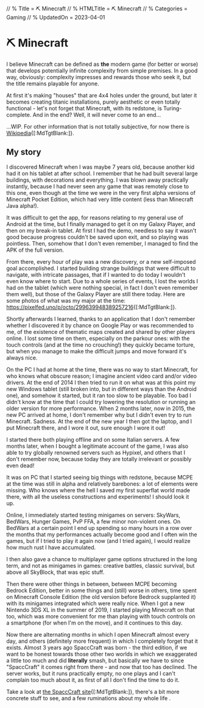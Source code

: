 // % Title = ⛏️ Minecraft
// % HTMLTitle = <span class="twa twa-⛏️">⛏️</span> Minecraft
// % Categories = Gaming
// % UpdatedOn = 2023-04-01

# <span class="twa twa-⛏️">⛏️</span> Minecraft

I believe Minecraft can be defined as **the** modern game (for better or worse) that develops potentially infinite complexity from simple premises. In a good way, obviously: complexity impresses and rewards those who seek it, but the title remains playable for anyone.

At first it's making "houses" that are 4x4 holes under the ground, but later it becomes creating titanic installations, purely aesthetic or even totally functional - let's not forget that Minecraft, with its redstone, is Turing-complete. And in the end? Well, it will never come to an end...

...WIP. For other information that is not totally subjective, for now there is [Wikipedia](https://it.wikipedia.org/Minecraft){[:MdTgtBlank:]}.

## My story

I discovered Minecraft when I was maybe 7 years old, because another kid had it on his tablet at after school. I remember that he had built several large buildings, with decorations and everything. I was blown away practically instantly, because I had never seen any game that was remotely close to this one, even though at the time we were in the very first alpha versions of Minecraft Pocket Edition, which had very little content (less than Minecraft Java alpha!).

It was difficult to get the app, for reasons relating to my general use of Android at the time, but I finally managed to get it on my Galaxy Player, and then on my break-in tablet. At first I had the demo, needless to say it wasn't good because progress couldn't be saved upon exit, and so playing was pointless. Then, somehow that I don't even remember, I managed to find the APK of the full version.

From there, every hour of play was a new discovery, or a new self-imposed goal accomplished. I started building strange buildings that were difficult to navigate, with intricate passages, that if I wanted to do today I wouldn't even know where to start.
Due to a whole series of events, I lost the worlds I had on the tablet (which were nothing special, in fact I don't even remember them well), but those of the Galaxy Player are still there today. Here are some photos of what was my major at the time: <https://pixelfed.uno/p/octo/299639948389257216>{[:MdTgtBlank:]}.

Shortly afterwards I learned, thanks to an application that I don't remember whether I discovered it by chance on Google Play or was recommended to me, of the existence of thematic maps created and shared by other players online. I lost some time on them, especially on the parkour ones: with the touch controls (and at the time no crouching!) they quickly became torture, but when you manage to make the difficult jumps and move forward it's always nice.

On the PC I had at home at the time, there was no way to start Minecraft, for who knows what obscure reason; I imagine ancient video card and/or video drivers.
At the end of 2014 I then tried to run it on what was at this point my new Windows tablet (still broken into, but in different ways than the Android one), and somehow it started, but it ran too slow to be playable. Too bad I didn't know at the time that I could try lowering the resolution or running an older version for more performance. When 2 months later, now in 2015, the new PC arrived at home, I don't remember why but I didn't even try to run Minecraft. Sadness. At the end of the new year I then got the laptop, and I put Minecraft there, and I wore it out, sure enough I wore it out!

I started there both playing offline and on some Italian servers. A few months later, when I bought a legitimate account of the game, I was also able to try globally renowned servers such as Hypixel, and others that I don't remember now, because today they are totally irrelevant or possibly even dead!

It was on PC that I started seeing big things with redstone, because MCPE at the time was still in alpha and relatively barebones: a lot of elements were missing. Who knows where the hell I saved my first superflat world made there, with all the useless constructions and experiments! I should look it up.

Online, I immediately started testing minigames on servers: SkyWars, BedWars, Hunger Games, PvP FFA, a few minor non-violent ones. On BedWars at a certain point I end up spending so many hours in a row over the months that my performances actually become good and I often win the games, but if I tried to play it again now (and I tried again), I would realize how much rust I have accumulated.

I then also gave a chance to multiplayer game options structured in the long term, and not as minigames in games: creative battles, classic survival, but above all SkyBlock, that was epic stuff.

Then there were other things in between, between MCPE becoming Bedrock Edition, better in some things and (still) worse in others, time spent on Minecraft Console Edition (the old version before Bedrock supplanted it) with its minigames integrated which were really nice. When I got a new Nintendo 3DS XL in the summer of 2019, I started playing Minecraft on that too, which was more convenient for me than playing with touch controls on a smartphone (for when I'm on the move), and it continues to this day.

Now there are alternating months in which I open Minecraft almost every day, and others (definitely more frequent) in which I completely forget that it exists. Almost 3 years ago SpaccCraft was born - the third edition, if we want to be honest towards those other two worlds in which we exaggerated a little too much and did **literally** smash, but basically we have to since "SpaccCraft" it comes right from there - and now that too has declined. The server works, but it runs practically empty, no one plays and I can't complain too much about it, as first of all I don't find the time to do it.

Take a look at [the SpaccCraft site](https://spacccraft.altervista.org){[:MdTgtBlank:]}, there's a bit more concrete stuff to see, and a few ruminations about my whole life .